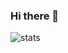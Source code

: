 ### Hi there 👋

![stats](https://github-readme-stats.vercel.app/api?username=dcangulo&count_private=true&hide_title=true&theme=dark&show_icons=true)
